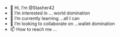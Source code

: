 - 👋 Hi, I’m @Stasher42
- 👀 I’m interested in ... world domination 
- 🌱 I’m currently learning ...all I can
- 💞️ I’m looking to collaborate on ...wallet domination
- 📫 How to reach me ...

<!---
Stasher42/Stasher42 is a ✨ special ✨ repository because its `README.md` (this file) appears on your GitHub profile.
You can click the Preview link to take a look at your changes.
--->
